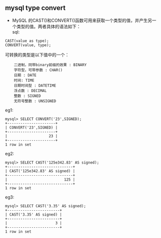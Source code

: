 ## mysql type convert  
- MySQL 的CAST()和CONVERT()函数可用来获取一个类型的值，并产生另一个类型的值。两者具体的语法如下：  
sql:  
```
CAST(value as type);  
CONVERT(value, type); 
```
 可转换的类型是以下值中的一个：  
```
    二进制，同带binary前缀的效果 : BINARY    
    字符型，可带参数 : CHAR()     
    日期 : DATE     
    时间: TIME     
    日期时间型 : DATETIME     
    浮点数 : DECIMAL      
    整数 : SIGNED     
    无符号整数 : UNSIGNED 
```
eg1:  
```
mysql> SELECT CONVERT('23',SIGNED);  
+----------------------+  
| CONVERT('23',SIGNED) |  
+----------------------+  
|                   23 |  
+----------------------+  
1 row in set  
```
eg2:  
```
mysql> SELECT CAST('125e342.83' AS signed);  
+------------------------------+  
| CAST('125e342.83' AS signed) |  
+------------------------------+  
|                          125 |  
+------------------------------+  
1 row in set  
```
eg3:  
```
mysql> SELECT CAST('3.35' AS signed);  
+------------------------+  
| CAST('3.35' AS signed) |  
+------------------------+  
|                      3 |  
+------------------------+  
1 row in set  
```
